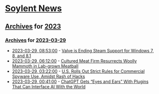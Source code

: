 # [Soylent News](../../../README.md)

## [Archives](../../index.md) for [2023](../index.md)

### [Archives](../../index.md) for [2023-03-29](index.md)

* [2023-03-29, 08:53:00](https://soylentnews.org/article.pl?sid=23/03/28/1511238&from=rss) - [Valve is Ending Steam Support for Windows 7, 8, and 8.1](https://soylentnews.org/article.pl?sid=23/03/28/1511238&from=rss)
* [2023-03-29, 06:12:00](https://soylentnews.org/article.pl?sid=23/03/28/158221&from=rss) - [Cultured Meat Firm Resurrects Woolly Mammoth in Lab-grown Meatball](https://soylentnews.org/article.pl?sid=23/03/28/158221&from=rss)
* [2023-03-29, 03:22:00](https://soylentnews.org/article.pl?sid=23/03/28/153226&from=rss) - [U.S. Rolls Out Strict Rules for Commercial Spyware Use, Amidst Rash of Hacks](https://soylentnews.org/article.pl?sid=23/03/28/153226&from=rss)
* [2023-03-29, 00:41:00](https://soylentnews.org/article.pl?sid=23/03/28/0236236&from=rss) - [ChatGPT Gets “Eyes and Ears” With Plugins That Can Interface AI With the World](https://soylentnews.org/article.pl?sid=23/03/28/0236236&from=rss)
